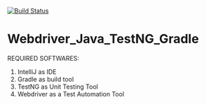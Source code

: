 [![Build Status](https://travis-ci.org/itsrunning/Webdriver_Java_TestNG_Gradle.svg?branch=master)](https://travis-ci.org/itsrunning/Webdriver_Java_TestNG_Gradle)

Webdriver_Java_TestNG_Gradle
============================

REQUIRED SOFTWARES:

1. IntelliJ as IDE
2. Gradle as build tool
3. TestNG as Unit Testing Tool
4. Webdriver as a Test Automation Tool
